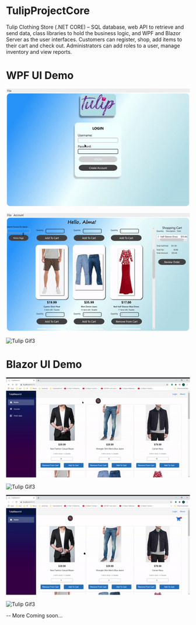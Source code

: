 # TulipProjectCore
Tulip Clothing Store (.NET CORE) – SQL database, web API to retrieve and send data, class libraries to hold the business logic, and WPF and Blazor Server as the user interfaces. Customers can register, shop, add items to their cart and check out. Administrators can add roles to a user, manage inventory and view reports.

# WPF UI Demo
![Tulip Gif1](https://github.com/IyadShobaki/TulipProjectCore/blob/master/GifFiles/tulip1.gif)

![Tulip Gif2](https://github.com/IyadShobaki/TulipProjectCore/blob/master/GifFiles/tulip2.gif)

![Tulip Gif3](https://github.com/IyadShobaki/TulipProjectCore/blob/master/GifFiles/tulip3.gif)

# Blazor UI Demo
![Tulip Gif3](https://github.com/IyadShobaki/TulipProjectCore/blob/master/GifFiles/tulip4.gif)

![Tulip Gif3](https://github.com/IyadShobaki/TulipProjectCore/blob/master/GifFiles/tulip5.gif)

![Tulip Gif3](https://github.com/IyadShobaki/TulipProjectCore/blob/master/GifFiles/tulip6.gif)

![Tulip Gif3](https://github.com/IyadShobaki/TulipProjectCore/blob/master/GifFiles/tulip7.gif)

-- More Coming soon...
